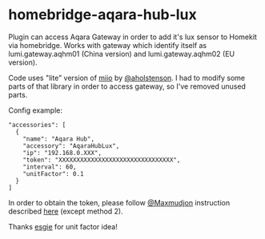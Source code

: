 # homebridge-aqara-hub-lux

Plugin can access Aqara Gateway in order to add it's lux sensor to Homekit via homebridge.
Works with gateway which identify itself as lumi.gateway.aqhm01 (China version) and lumi.gateway.aqhm02 (EU version).

Code uses "lite" version of <a href="https://github.com/aholstenson/miio">miio</a> by <a href="https://github.com/aholstenson">@aholstenson</a>. I had to modify some parts of that library in order to access gateway, so I've removed unused parts.

Config example:
```
"accessories": [
  {
    "name": "Aqara Hub",
    "accessory": "AqaraHubLux",
    "ip": "192.168.0.XXX",
    "token": "XXXXXXXXXXXXXXXXXXXXXXXXXXXXXXXX",
    "interval": 60,
    "unitFactor": 0.1
  }
]
```
In order to obtain the token, please follow <a href="https://github.com/Maxmudjon">@Maxmudjon</a> instruction described <a href="https://github.com/Maxmudjon/com.xiaomi-miio/blob/master/docs/obtain_token.md">here</a> (except method 2).

Thanks <a href="https://github.com/esgie">esgie</a> for unit factor idea!